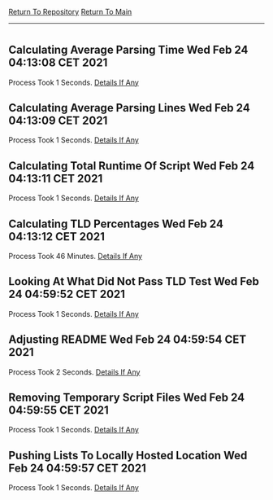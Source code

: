 [Return To Repository](https://github.com/bast69/piholeparser/)
[Return To Main](https://github.com/bast69/piholeparser/blob/master/RecentRunLogs/Mainlog.md)
____________________________________
# 
## Calculating Average Parsing Time Wed Feb 24 04:13:08 CET 2021
Process Took 1 Seconds.
[Details If Any](https://github.com/bast69/piholeparser/blob/master/RecentRunLogs/TopLevelScripts/90-Completing-End-Tasks/10-Calculating-Average-Parsing-Time.md)

## Calculating Average Parsing Lines Wed Feb 24 04:13:09 CET 2021
Process Took 1 Seconds.
[Details If Any](https://github.com/bast69/piholeparser/blob/master/RecentRunLogs/TopLevelScripts/90-Completing-End-Tasks/15-Calculating-Average-Parsing-Lines.md)

## Calculating Total Runtime Of Script Wed Feb 24 04:13:11 CET 2021
Process Took 1 Seconds.
[Details If Any](https://github.com/bast69/piholeparser/blob/master/RecentRunLogs/TopLevelScripts/90-Completing-End-Tasks/20-Calculating-Total-Runtime-Of-Script.md)

## Calculating TLD Percentages Wed Feb 24 04:13:12 CET 2021
Process Took 46 Minutes.
[Details If Any](https://github.com/bast69/piholeparser/blob/master/RecentRunLogs/TopLevelScripts/90-Completing-End-Tasks/65-Calculating-TLD-Percentages.md)

## Looking At What Did Not Pass TLD Test Wed Feb 24 04:59:52 CET 2021
Process Took 1 Seconds.
[Details If Any](https://github.com/bast69/piholeparser/blob/master/RecentRunLogs/TopLevelScripts/90-Completing-End-Tasks/68-Looking-At-What-Did-Not-Pass-TLD-Test.md)

## Adjusting README Wed Feb 24 04:59:54 CET 2021
Process Took 2 Seconds.
[Details If Any](https://github.com/bast69/piholeparser/blob/master/RecentRunLogs/TopLevelScripts/90-Completing-End-Tasks/70-Adjusting-README.md)

## Removing Temporary Script Files Wed Feb 24 04:59:55 CET 2021
Process Took 1 Seconds.
[Details If Any](https://github.com/bast69/piholeparser/blob/master/RecentRunLogs/TopLevelScripts/90-Completing-End-Tasks/75-Removing-Temporary-Script-Files.md)

## Pushing Lists To Locally Hosted Location Wed Feb 24 04:59:57 CET 2021
Process Took 1 Seconds.
[Details If Any](https://github.com/bast69/piholeparser/blob/master/RecentRunLogs/TopLevelScripts/90-Completing-End-Tasks/80-Pushing-Lists-To-Locally-Hosted-Location.md)

